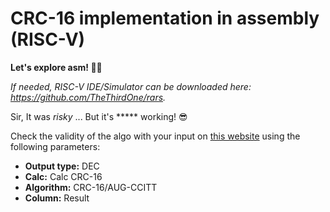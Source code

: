 # CRC-16 implementation in assembly (RISC-V)

**Let's explore asm! :rocket::sparkles:**

*If needed, RISC-V IDE/Simulator can be downloaded here: https://github.com/TheThirdOne/rars.*

Sir, It was *risky* ... But it's ***** working! :sunglasses:

Check the validity of the algo with your input on [this website](https://crccalc.com/) using the following parameters:

- **Output type:** DEC
- **Calc:** Calc CRC-16
- **Algorithm:** CRC-16/AUG-CCITT
- **Column:** Result
